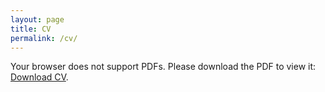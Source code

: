 ```yaml
---
layout: page
title: CV
permalink: /cv/
---
```


<object data="../assets/CV-JacobDelgadoLopez.pdf" type="application/pdf" width="100%" height="800px">
    <p>Your browser does not support PDFs. Please download the PDF to view it: 
    <a href="../assets/CV-JacobDelgadoLopez.pdf">Download CV</a>.</p>
</object>
